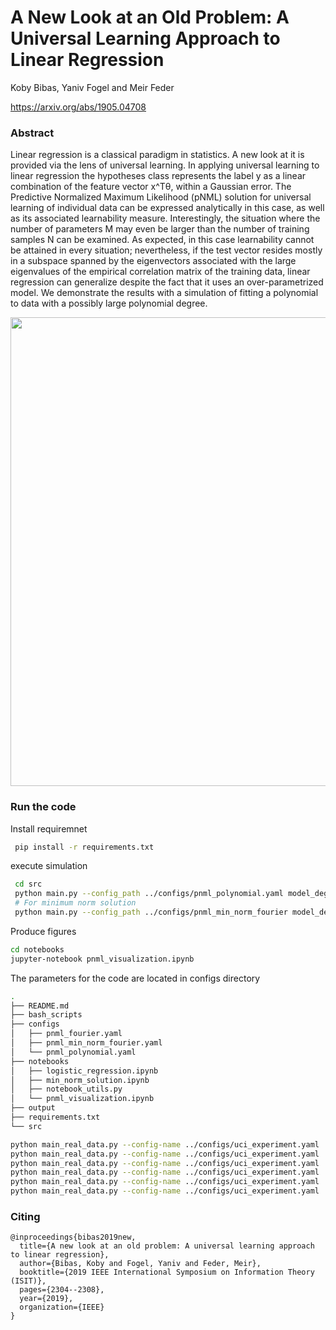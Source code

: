 # A New Look at an Old Problem: A Universal Learning Approach to Linear Regression
Koby Bibas, Yaniv Fogel and Meir Feder

https://arxiv.org/abs/1905.04708

### Abstract
Linear regression is a classical paradigm in statistics. A new look at it is provided via the lens of universal learning. In applying universal learning to linear regression the hypotheses class represents the label y as a linear combination of the feature vector x^Tθ, within a Gaussian error. The Predictive Normalized Maximum Likelihood (pNML) solution for universal learning of individual data can be expressed analytically in this case, as well as its associated learnability measure. Interestingly, the situation where the number of parameters M may even be larger than the number of training samples N can be examined. As expected, in this case learnability cannot be attained in every situation; nevertheless, if the test vector resides mostly in a subspace spanned by the eigenvectors associated with the large eigenvalues of the empirical correlation matrix of the training data, linear regression can generalize despite the fact that it uses an over-parametrized model. We demonstrate the results with a simulation of fitting a polynomial to data with a possibly large polynomial degree. 

<img src="https://raw.githubusercontent.com/kobybibas/pnml_linear_regression_isit_2019_latex/master/least_squares_with_poly_degree.jpg" width="750">

### Run the code

Install requiremnet

```bash
 pip install -r requirements.txt
```

execute simulation

```bash
 cd src
 python main.py --config_path ../configs/pnml_polynomial.yaml model_degree=3,6,9 -m
 # For minimum norm solution
 python main.py --config_path ../configs/pnml_min_norm_fourier model_degree=2,6,10 -m
```

Produce figures

```bash
cd notebooks
jupyter-notebook pnml_visualization.ipynb
```

The parameters for the code are located in configs directory

```bash
.
├── README.md
├── bash_scripts
├── configs
│   ├── pnml_fourier.yaml
│   ├── pnml_min_norm_fourier.yaml
│   └── pnml_polynomial.yaml
├── notebooks
│   ├── logistic_regression.ipynb
│   ├── min_norm_solution.ipynb
│   ├── notebook_utils.py
│   └── pnml_visualization.ipynb
├── output
├── requirements.txt
└── src
```


```bash
python main_real_data.py --config-name ../configs/uci_experiment.yaml  dataset_name=bostonHousing ; \
python main_real_data.py --config-name ../configs/uci_experiment.yaml  dataset_name=concrete; \
python main_real_data.py --config-name ../configs/uci_experiment.yaml  dataset_name=energy; \
python main_real_data.py --config-name ../configs/uci_experiment.yaml  dataset_name=kin8nm; \
python main_real_data.py --config-name ../configs/uci_experiment.yaml  dataset_name=naval-propulsion-plant; \
python main_real_data.py --config-name ../configs/uci_experiment.yaml  dataset_name=wine-quality-red;

```


### Citing
```
@inproceedings{bibas2019new,
  title={A new look at an old problem: A universal learning approach to linear regression},
  author={Bibas, Koby and Fogel, Yaniv and Feder, Meir},
  booktitle={2019 IEEE International Symposium on Information Theory (ISIT)},
  pages={2304--2308},
  year={2019},
  organization={IEEE}
}
```

